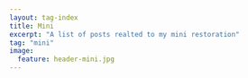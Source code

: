 ```yaml
---
layout: tag-index
title: Mini
excerpt: "A list of posts realted to my mini restoration"
tag: "mini"
image:
  feature: header-mini.jpg
---
```

